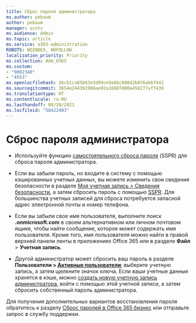 ```yaml
---
title: Сброс пароля администратора
ms.author: pebaum
author: pebaum
manager: scotv
ms.audience: Admin
ms.topic: article
ms.service: o365-administration
ROBOTS: NOINDEX, NOFOLLOW
localization_priority: Priority
ms.collection: Adm_O365
ms.custom:
- "9002340"
- "4553"
ms.openlocfilehash: 26cb1ca85b63e5d99ce9a86c800d2b076eb6f441
ms.sourcegitcommit: 3654e244361988ae92a16087d00a458277aff439
ms.translationtype: HT
ms.contentlocale: ru-RU
ms.lasthandoff: 08/20/2021
ms.locfileid: "58422493"
---
```

# <a name="admin-password-reset"></a>Сброс пароля администратора

- Используйте функцию [самостоятельного сброса пароля](https://passwordreset.microsoftonline.com/) (SSPR) для сброса пароля администратора.

- Если вы забыли пароль, но входите в систему с помощью кэшированных учетных данных, вы можете изменить свои сведения безопасности в разделе [Моя учетная запись > Сведения безопасности](https://mysignins.microsoft.com/security-info), а затем сбросить пароль с помощью [SSPR](https://passwordreset.microsoftonline.com/). Для большинства учетных записей для сброса потребуется запасной адрес электронной почты и номер телефона.

- Если вы забыли свое имя пользователя, выполните поиск **.onmicrosoft.com** в своем альтернативном или личном почтовом ящике, чтобы найти сообщение, которое может содержать имя пользователя.  Кроме того, имя пользователя можно найти в правой верхней панели ленты в приложениях Office 365 или в разделе **Файл** > **Учетная запись**.

- Другой администратор может сбросить ваш пароль в разделе **Пользователи > [Активные пользователи](https://portal.office.com/adminportal/home#/users)**; выберите учетную запись, а затем щелкните значок ключа.  Если ваши учетные данные хранятся в кэше, можно [создать новую учетную запись администратора](https://portal.office.com/adminportal/home#/users), войти с помощью этой учетной записи, а затем сбросить собственный пароль администратора.

Для получения дополнительных вариантов восстановления пароля обратитесь к разделу [Сброс паролей в Office 365 бизнес](https://docs.microsoft.com/microsoft-365/admin/add-users/reset-passwords) или отправьте запрос в службу поддержки.
